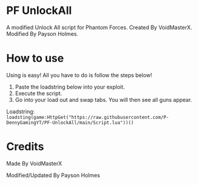 # PF UnlockAll
A modified Unlock All script for Phantom Forces. Created By VoidMasterX. Modified By Payson Holmes.

# How to use

Using is easy! All you have to do is follow the steps below!

1. Paste the loadstring below into your exploit.
2. Execute the script.
3. Go into your load out and swap tabs. You will then see all guns appear.

Loadstring: ```loadsting(game:HttpGet("https://raw.githubusercontent.com/P-DennyGamingYT/PF-UnlockAll/main/Script.lua"))()```

# Credits

Made By VoidMasterX

Modified/Updated By Payson Holmes
